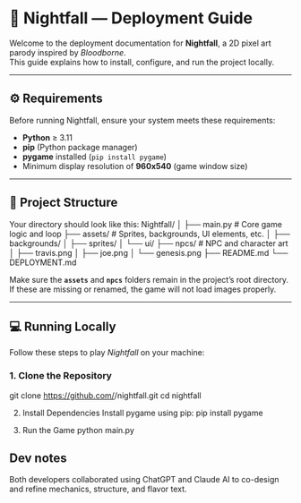 # 🧩 Nightfall — Deployment Guide

Welcome to the deployment documentation for **Nightfall**, a 2D pixel art parody inspired by *Bloodborne*.  
This guide explains how to install, configure, and run the project locally.

---

## ⚙️ Requirements
Before running Nightfall, ensure your system meets these requirements:

- **Python** ≥ 3.11  
- **pip** (Python package manager)
- **pygame** installed (`pip install pygame`)
- Minimum display resolution of **960x540** (game window size)

---

## 📁 Project Structure
Your directory should look like this:
Nightfall/
│
├── main.py # Core game logic and loop
├── assets/ # Sprites, backgrounds, UI elements, etc.
│ ├── backgrounds/
│ ├── sprites/
│ └── ui/
├── npcs/ # NPC and character art
│ ├── travis.png
│ ├── joe.png
│ └── genesis.png
├── README.md
└── DEPLOYMENT.md


Make sure the **`assets`** and **`npcs`** folders remain in the project’s root directory.  
If these are missing or renamed, the game will not load images properly.

---

## 💻 Running Locally
Follow these steps to play *Nightfall* on your machine:

### 1. Clone the Repository
git clone https://github.com/<yourusername>/nightfall.git
cd nightfall

2. Install Dependencies
Install pygame using pip:
    pip install pygame

3. Run the Game
python main.py


## Dev notes
Both developers collaborated using ChatGPT and Claude AI to co-design and refine mechanics, structure, and flavor text.
